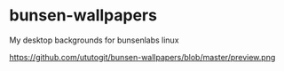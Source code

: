 # bunsen-wallpapers
My desktop backgrounds for bunsenlabs linux

https://github.com/ututogit/bunsen-wallpapers/blob/master/preview.png
